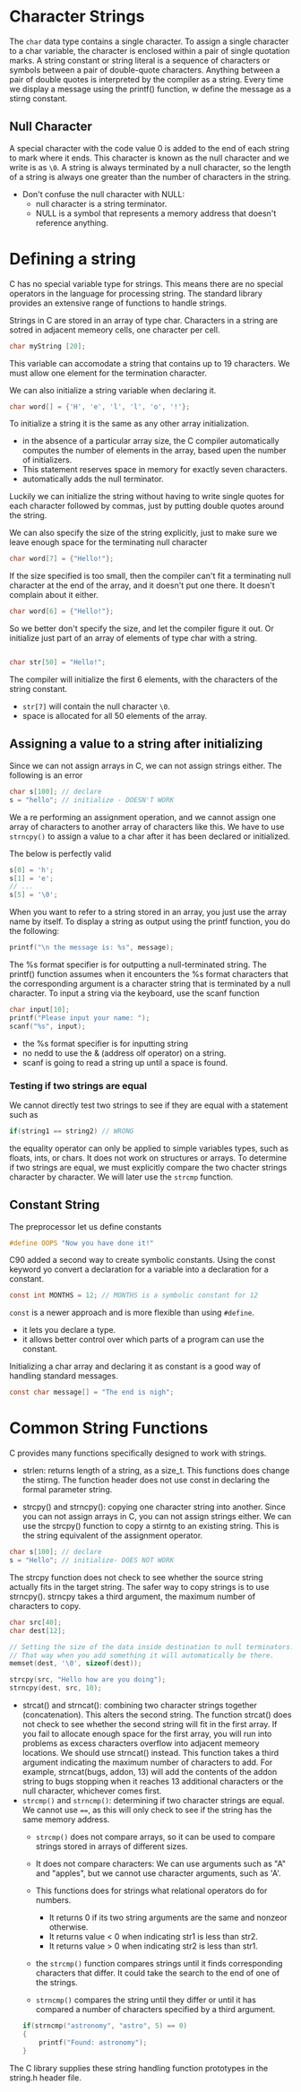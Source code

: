 # Character Strings
The `char` data type contains a single character. To assign a single character to a char variable, the character is enclosed within a pair of single quotation marks. 
A string constant or string literal is a sequence of characters or symbols between a pair of double-quote characters. Anything between a pair of double quotes is interpreted by the compiler as a string. Every time we display a message using the printf() function, w define the message as a stirng constant.

## Null Character
A special character with the code value 0 is added to the end of each string to mark where it ends. This character is known as the null character and we write is as `\0`. A string is always terminated by a null character, so the length of a string is always one greater than the number of characters in the string. 
- Don't confuse the null character with NULL: 
    - null character is a string terminator.
    - NULL is a symbol that represents a memory address that doesn't reference anything.

# Defining a string
C has no special variable type for strings. This means there are no special operators in the language for processing string.
The standard library provides an extensive range of functions to handle strings.

Strings in C are stored in an array of type char. Characters in a string are sotred in adjacent memeory cells, one character per cell.

~~~c
char myString [20];
~~~

This variable can accomodate a string that contains up to 19 characters. We must allow one element for the termination character.

We can also initialize a string variable when declaring it.

~~~c
char word[] = {'H', 'e', 'l', 'l', 'o', '!'};
~~~

To initialize a string it is the same as any other array initialization.
- in the absence of a particular array size, the C compiler automatically computes the number of elements in the array, based upen the number of initializers.
- This statement reserves space in memory for exactly seven characters.
- automatically adds the null terminator.

Luckily we can initialize the string without having to write single quotes for each character followed by commas, just by putting double quotes around the string. 

We can also specify the size of the string explicitly, just to make sure we leave enough space for the terminating null character

~~~c
char word[7] = {"Hello!"};
~~~

If the size specified is too small, then the compiler can't fit a terminating null character at the end of the array, and it doesn't put one there. It doesn't complain about it either.

~~~c
char word[6] = {"Hello!"};
~~~

So we better don't specify the size, and let the compiler figure it out.
Or initialize just part of an array of elements of type char with a string.

~~~c

char str[50] = "Hello!";
~~~

The compiler will initialize the first 6 elements, with the characters of the string constant. 
- `str[7]` will contain the null character `\0`.
- space is allocated for all 50 elements of the array.

## Assigning a value to a string after initializing
Since we can not assign arrays in C, we can not assign strings either.
The following is an error
~~~c
char s[100]; // declare
s = "hello"; // initialize - DOESN'T WORK
~~~

We a re performing an assignment operation, and we cannot assign one array of characters to another array of characters like this. We have to use `strncpy()` to assign a value to a char after it has been declared or initialized.

The below is perfectly valid

~~~c
s[0] = 'h';
s[1] = 'e';
// ...
s[5] = '\0';
~~~

When you want to refer to a string stored in an array, you just use the array name by itself.
To display a string as output using the printf function, you do the following:

~~~c
printf("\n the message is: %s", message);
~~~

The %s format specifier is for outputting a null-terminated string. The printf() function assumes when it encounters the %s format characters that the corresponding argument is a character string that is terminated by a null character.
To input a string via the keyboard, use the scanf function
~~~c
char input[10];
printf("Please input your name: ");
scanf("%s", input);
~~~

- the %s format specifier is for inputting string
- no nedd to use the & (address olf operator) on a string.
- scanf is going to read a string up until a space is found.

### Testing if two strings are equal
We cannot directly test two strings to see if they are equal with a statement such as 
~~~c
if(string1 == string2) // WRONG
~~~

the equality operator can only be applied to simple variables types, such as floats, ints, or chars. It does not work on structures or arrays.
To determine if two strings are equal, we must explicitly compare the two chacter strings character by character. We will later use the `strcmp` function.

## Constant String
The preprocessor let us define constants

~~~c
#define OOPS "Now you have done it!"
~~~

C90 added a second way to create symbolic constants. Using the const keyword yo convert a declaration for a variable into a declaration for a constant.

~~~c
const int MONTHS = 12; // MONTHS is a symbolic constant for 12
~~~

`const` is a newer approach and is more flexible than using `#define`.
- it lets you declare a type.
- it allows better control over which parts of a program can use the constant.

Initializing a char array and declaring it as constant is a good way of handling standard messages.

~~~c
const char message[] = "The end is nigh";
~~~

# Common String Functions
C provides many functions specifically designed to work with strings.
- strlen: returns length of a string, as a size_t.
This functions does change the stirng. The function header does not use const in declaring the formal parameter string.

- strcpy() and strncpy(): copying one character string into another.
Since you can not assign arrays in C, you can not assign strings either. We can use the strcpy() function to copy a stirntg to an existing string.
This is the string equivalent of the assignment operator.
~~~c
char s[100]; // declare
s = "Hello"; // initialize- DOES NOT WORK
~~~
The strcpy function does not check to see whether the source string actually fits in the target string. The safer way to copy strings is to use strncpy().
strncpy takes a third argument, the maximum number of characters to copy.
~~~c
char src[40];
char dest[12];

// Setting the size of the data inside destination to null terminators.
// That way when you add something it will automatically be there.
memset(dest, '\0', sizeof(dest)); 

strcpy(src, "Hello how are you doing");
strncpy(dest, src, 10);
~~~


- strcat() and strncat(): combining two character strings together (concatenation). This alters the second string. 
    The function strcat() does not check to see whether the second string will fit in the first array. If you fail to allocate enough space for the first array, you will run into problems as excess characters overflow into adjacent memeory locations.
    We should use strncat() instead. This function takes a third argument indicating the maximum number of characters to add.
    For example, strncat(bugs, addon, 13) will add the contents of the addon string to bugs stopping when it reaches 13 additional characters or the null character, whichever comes first.
- `strcmp()` and `strncmp()`: determining if two character strings are equal. We cannot use `==`, as this will only check to see if the string has the same memory address.
    - `strcmp()` does not compare arrays, so it can be used to compare strings stored in arrays of different sizes. 
    - It does not compare characters: We can use arguments such as "A" and "apples", but we cannot use character arguments, such as 'A'.
    - This functions does for strings what relational operators do for numbers.
        - It returns 0 if its two string arguments are the same and nonzeor otherwise.
        - It returns value < 0 when indicating str1 is less than str2.
        - It returns value > 0 when indicating str2 is less than str1.
    - the `strcmp()` function compares strings until it finds corresponding characters that differ. It could take the search to the end of one of the strings.

    - `strncmp()` compares the string until they differ or until it has compared a number of characters specified by a third argument.
    ~~~c
    if(strncmp("astronomy", "astro", 5) == 0)
    {
        printf("Found: astronomy");
    }
    ~~~

The C library supplies these string handling function prototypes in the string.h header file.